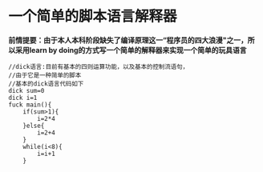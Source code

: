 # 一个简单的脚本语言解释器

**前情提要：由于本人本科阶段缺失了编译原理这一“程序员的四大浪漫"之一，所以采用learn by doing的方式写一个简单的解释器来实现一个简单的玩具语言**

```
//dick语言:目前有基本的四则运算功能，以及基本的控制流语句，
//由于它是一种简单的脚本
//基本的dick语言代码如下
dick sum=0
dick i=1
fuck main(){
    if(sum>1){
        i=2*4
    }else{
        i=2+4
    }
    while(i<8){
        i=i+1
    }

```
